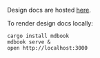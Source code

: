 Design docs are hosted [here](https://awslabs.github.io/smithy-rs).

To render design docs locally:
```
cargo install mdbook
mdbook serve &
open http://localhost:3000
```

